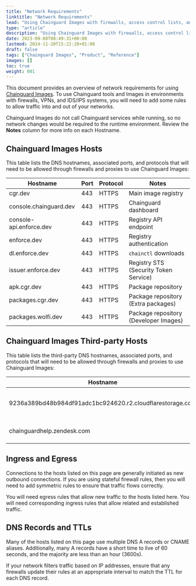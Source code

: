 ```yaml
---
title: "Network Requirements"
linktitle: "Network Requirements"
lead: "Using Chainguard Images with firewalls, access control lists, and proxies"
type: "article"
description: "Using Chainguard Images with firewalls, access control lists, and proxies"
date: 2023-09-08T08:49:31+00:00
lastmod: 2024-11-20T15:22:20+01:00
draft: false
tags: ["Chainguard Images", "Product", "Reference"]
images: []
toc: true
weight: 001
---
```


This document provides an overview of network requirements for using [Chainguard Images](https://www.chainguard.dev/chainguard-images?utm_source=docs). To use Chainguard tools and Images in environments with firewalls, VPNs, and IDS/IPS systems, you will need to add some rules to allow traffic into and out of your networks.

Chainguard Images do not call Chainguard services while running, so no network changes would be required to the runtime environment. Review the **Notes** column for more info on each Hostname.

## Chainguard Images Hosts

This table lists the DNS hostnames, associated ports, and protocols that will need to be allowed through firewalls and proxies to use Chainguard Images:

| Hostname                | Port | Protocol | Notes                                           |
| ----------------------- | ---- | -------- | ----------------------------------------------- |
| cgr.dev                 | 443  | HTTPS    | Main image registry                             |
| console.chainguard.dev  | 443  | HTTPS    | Chainguard dashboard                            |
| console-api.enforce.dev | 443  | HTTPS    | Registry API endpoint                           |
| enforce.dev             | 443  | HTTPS    | Registry authentication                         |
| dl.enforce.dev          | 443  | HTTPS    | `chainctl` downloads                            |
| issuer.enforce.dev      | 443  | HTTPS    | Registry STS (Security Token Service)           |
| apk.cgr.dev             | 443  | HTTPS    | Package repository                              |
| packages.cgr.dev        | 443  | HTTPS    | Package repository (Extra packages)             |
| packages.wolfi.dev      | 443  | HTTPS    | Package repository (Developer Images)           |

## Chainguard Images Third-party Hosts

This table lists the third-party DNS hostnames, associated ports, and protocols that will need to be allowed through firewalls and proxies to use Chainguard Images:

| Hostname                                                  | Port | Protocol | Notes                        |
| --------------------------------------------------------- | ---- | -------- | ---------------------------- |
| 9236a389bd48b984df91adc1bc924620.r2.cloudflarestorage.com | 443  | HTTPS    | Blob storage for cgr.dev     |
| chainguardhelp.zendesk.com                                | 443  | HTTPS    | Support access for customers |

## Ingress and Egress

Connections to the hosts listed on this page are generally initiated as new outbound connections. If you are using stateful firewall rules, then you will need to add symmetric rules to ensure that traffic flows correctly.

You will need egress rules that allow new traffic to the hosts listed here. You will need corresponding ingress rules that allow related and established traffic.

## DNS Records and TTLs

Many of the hosts listed on this page use multiple DNS A records or CNAME aliases. Additionally, many A records have a short time to live of 60 seconds, and the majority are less than an hour (3600s).

If your network filters traffic based on IP addresses, ensure that any firewalls update their rules at an appropriate interval to match the TTL for each DNS record.
